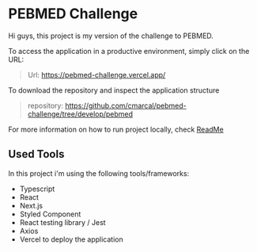# PEBMED Challenge

Hi guys, this project is my version of the challenge to PEBMED.

To access the application in a productive environment, simply click on the URL:

> Url: https://pebmed-challenge.vercel.app/

To download the repository and inspect the application structure

> repository: https://github.com/cmarcal/pebmed-challenge/tree/develop/pebmed

For more information on how to run project locally, check [ReadMe](./pebmed/README.md)

## Used Tools

In this project i'm using the following tools/frameworks:

- Typescript
- React
- Next.js
- Styled Component
- React testing library / Jest
- Axios
- Vercel to deploy the application
